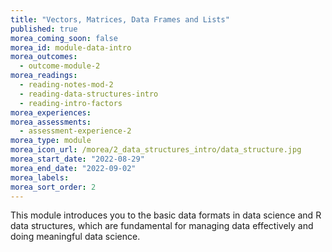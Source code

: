 ```yaml
---
title: "Vectors, Matrices, Data Frames and Lists"
published: true
morea_coming_soon: false
morea_id: module-data-intro
morea_outcomes:
  - outcome-module-2
morea_readings:
  - reading-notes-mod-2
  - reading-data-structures-intro
  - reading-intro-factors
morea_experiences:
morea_assessments:
  - assessment-experience-2
morea_type: module
morea_icon_url: /morea/2_data_structures_intro/data_structure.jpg
morea_start_date: "2022-08-29"
morea_end_date: "2022-09-02"
morea_labels:
morea_sort_order: 2
---
```


This module introduces you to the basic data formats in data science and R data structures, which are fundamental for managing data effectively and doing meaningful data science. 


